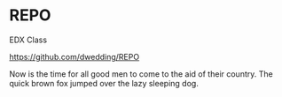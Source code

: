 # REPO
EDX Class

https://github.com/dwedding/REPO




Now is the time for all good men to come to the aid of their country.
The quick brown fox jumped over the lazy sleeping dog.
